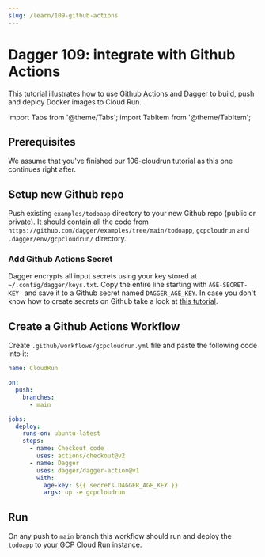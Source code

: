 ```yaml
---
slug: /learn/109-github-actions
---
```


# Dagger 109: integrate with Github Actions

This tutorial illustrates how to use Github Actions and Dagger to build, push and deploy Docker images to Cloud Run.

import Tabs from '@theme/Tabs';
import TabItem from '@theme/TabItem';

## Prerequisites

We assume that you've finished our 106-cloudrun tutorial as this one continues right after.

## Setup new Github repo 

Push existing `examples/todoapp` directory to your new Github repo (public or private). It should contain all the code 
from `https://github.com/dagger/examples/tree/main/todoapp`, `gcpcloudrun` and `.dagger/env/gcpcloudrun/` directory. 

### Add Github Actions Secret

Dagger encrypts all input secrets using your key stored at `~/.config/dagger/keys.txt`. Copy the entire line starting
with `AGE-SECRET-KEY-` and save it to a Github secret named `DAGGER_AGE_KEY`. In case you don't know how to create
secrets on Github take a look at [this tutorial](https://docs.github.com/en/actions/reference/encrypted-secrets).

## Create a Github Actions Workflow

Create `.github/workflows/gcpcloudrun.yml` file and paste the following code into it:

```yaml title=".github/workflows/gcpcloudrun.yml"
name: CloudRun

on:
  push:
    branches:
      - main

jobs:
  deploy:
    runs-on: ubuntu-latest
    steps:
      - name: Checkout code
        uses: actions/checkout@v2
      - name: Dagger
        uses: dagger/dagger-action@v1
        with:
          age-key: ${{ secrets.DAGGER_AGE_KEY }}
          args: up -e gcpcloudrun
```

## Run

On any push to `main` branch this workflow should run and deploy the `todoapp` to your GCP Cloud Run instance.
